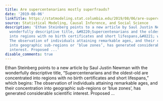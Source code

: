 ```yaml
---
title: Are supercentenarians mostly superfrauds?
date: '2019-08-06'
linkTitle: https://statmodeling.stat.columbia.edu/2019/08/06/are-supercentenarians-mostly-superfrauds/
source: Statistical Modeling, Causal Inference, and Social Science
description: 'Ethan Steinberg points to a new article by Saul Justin Newman with the
  wonderfully descriptive title, &#8220;Supercentenarians and the oldest-old are concentrated
  into regions with no birth certificates and short lifespans,&#8221; which begins:
  The observation of individuals attaining remarkable ages, and their concentration
  into geographic sub-regions or ‘blue zones’, has generated considerable scientific
  interest. Proposed ...'
disable_comments: true
---
```

Ethan Steinberg points to a new article by Saul Justin Newman with the wonderfully descriptive title, &#8220;Supercentenarians and the oldest-old are concentrated into regions with no birth certificates and short lifespans,&#8221; which begins: The observation of individuals attaining remarkable ages, and their concentration into geographic sub-regions or ‘blue zones’, has generated considerable scientific interest. Proposed ...